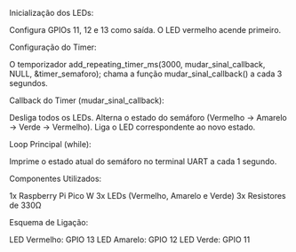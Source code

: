 Inicialização dos LEDs:

Configura GPIOs 11, 12 e 13 como saída.
O LED vermelho acende primeiro.

Configuração do Timer:

O temporizador add_repeating_timer_ms(3000, mudar_sinal_callback, NULL, &timer_semaforo); chama a função mudar_sinal_callback() a cada 3 segundos.

Callback do Timer (mudar_sinal_callback):

Desliga todos os LEDs.
Alterna o estado do semáforo (Vermelho → Amarelo → Verde → Vermelho).
Liga o LED correspondente ao novo estado.

Loop Principal (while):

Imprime o estado atual do semáforo no terminal UART a cada 1 segundo.

Componentes Utilizados:

1x Raspberry Pi Pico W
3x LEDs (Vermelho, Amarelo e Verde)
3x Resistores de 330Ω

 Esquema de Ligação:

LED Vermelho:	GPIO 13
LED Amarelo:	GPIO 12
LED Verde:	GPIO 11
